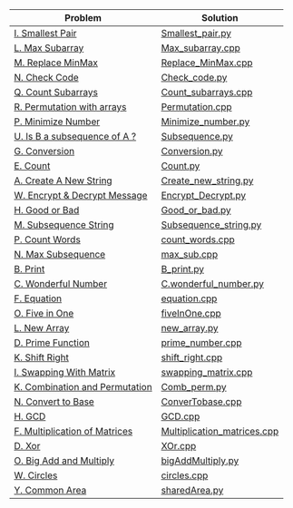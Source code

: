 | Problem                                                                                            | Solution                                                                                                                           |
|----------------------------------------------------------------------------------------------------|------------------------------------------------------------------------------------------------------------------------------------|
| [I. Smallest Pair](https://codeforces.com/group/MWSDmqGsZm/contest/219774/problem/I)               | [Smallest_pair.py](https://github.com/Marwan-alanani/IEEE-CS-Rookies-2024/blob/main/Task-1/Smallest_pair.py)                       |
| [L. Max Subarray](https://codeforces.com/group/MWSDmqGsZm/contest/219774/problem/L)                | [Max_subarray.cpp](https://github.com/Marwan-alanani/IEEE-CS-Rookies-2024/blob/main/Task-1/Max_subarray.cpp)                       |
| [M. Replace MinMax](https://codeforces.com/group/MWSDmqGsZm/contest/219774/problem/M)              | [Replace_MinMax.cpp](https://github.com/Marwan-alanani/IEEE-CS-Rookies-2024/blob/main/Task-1/Replace_MinMax.cpp)                   |
| [N. Check Code](https://codeforces.com/group/MWSDmqGsZm/contest/219774/problem/N)                  | [Check_code.py](https://github.com/Marwan-alanani/IEEE-CS-Rookies-2024/blob/main/Task-1/Check_code.py)                             |
| [Q. Count Subarrays](https://codeforces.com/group/MWSDmqGsZm/contest/219774/problem/Q)             | [Count_subarrays.cpp](https://github.com/Marwan-alanani/IEEE-CS-Rookies-2024/blob/main/Task-1/Count_subarrays.cpp)                 |
| [R. Permutation with arrays](https://codeforces.com/group/MWSDmqGsZm/contest/219774/problem/R)     | [Permutation.cpp](https://github.com/Marwan-alanani/IEEE-CS-Rookies-2024/blob/main/Task-1/Permutation.cpp)                         |
| [P. Minimize Number](https://codeforces.com/group/MWSDmqGsZm/contest/219774/problem/P)             | [Minimize_number.py](https://github.com/Marwan-alanani/IEEE-CS-Rookies-2024/blob/main/Task-1/Minimize_number.py)                   |
| [U. Is B a subsequence of A ?](https://codeforces.com/group/MWSDmqGsZm/contest/219774/problem/U)   | [Subsequence.py](https://github.com/Marwan-alanani/IEEE-CS-Rookies-2024/blob/main/Task-1/Subsequence.py)                           |
| [G. Conversion](https://codeforces.com/group/MWSDmqGsZm/contest/219856/problem/G)                  | [Conversion.py](https://github.com/Marwan-alanani/IEEE-CS-Rookies-2024/blob/main/Task-2/Conversion.py)                             |
| [E. Count](https://codeforces.com/group/MWSDmqGsZm/contest/219856/problem/E)                       | [Count.py](https://github.com/Marwan-alanani/IEEE-CS-Rookies-2024/blob/main/Task-2/Count.py)                                       |
| [A. Create A New String](https://codeforces.com/group/MWSDmqGsZm/contest/219856/problem/A)         | [Create_new_string.py](https://github.com/Marwan-alanani/IEEE-CS-Rookies-2024/blob/main/Task-2/Create_new_string.py)               |
| [W. Encrypt & Decrypt Message](https://codeforces.com/group/MWSDmqGsZm/contest/219856/problem/W)   | [Encrypt_Decrypt.py](https://github.com/Marwan-alanani/IEEE-CS-Rookies-2024/blob/main/Task-2/Encrypt_Decrypt.py)                   |
| [H. Good or Bad](https://codeforces.com/group/MWSDmqGsZm/contest/219856/problem/H)                 | [Good_or_bad.py](https://github.com/Marwan-alanani/IEEE-CS-Rookies-2024/blob/main/Task-2/Good_or_bad.py)                           |
| [M. Subsequence String](https://codeforces.com/group/MWSDmqGsZm/contest/219856/problem/M)          | [Subsequence_string.py](https://github.com/Marwan-alanani/IEEE-CS-Rookies-2024/blob/main/Task-2/Subsequence_string.py)             |
| [P. Count Words](https://codeforces.com/group/MWSDmqGsZm/contest/219856/problem/P)                 | [count_words.cpp](https://github.com/Marwan-alanani/IEEE-CS-Rookies-2024/blob/main/Task-2/count_words.cpp)                         |
| [N. Max Subsequence](https://codeforces.com/group/MWSDmqGsZm/contest/219856/problem/N)             | [max_sub.cpp](https://github.com/Marwan-alanani/IEEE-CS-Rookies-2024/blob/main/Task-2/max_sub.cpp)                                 |
| [B. Print](https://codeforces.com/group/MWSDmqGsZm/contest/223205/problem/B)                       | [B_print.py](https://github.com/Marwan-alanani/IEEE-CS-Rookies-2024/blob/main/Task-3/B_print.py)                                   |
| [C. Wonderful Number](https://codeforces.com/group/MWSDmqGsZm/contest/223205/problem/C)            | [C.wonderful_number.py](https://github.com/Marwan-alanani/IEEE-CS-Rookies-2024/blob/main/Task-3/C.wonderful_number.py)             |
| [F. Equation](https://codeforces.com/group/MWSDmqGsZm/contest/223205/problem/F)                    | [equation.cpp](https://github.com/Marwan-alanani/IEEE-CS-Rookies-2024/blob/main/Task-3/equation.cpp)                               |
| [O. Five in One](https://codeforces.com/group/MWSDmqGsZm/contest/223205/problem/O)                 | [fiveInOne.cpp](https://github.com/Marwan-alanani/IEEE-CS-Rookies-2024/blob/main/Task-3/fiveInOne.cpp)                             |
| [L. New Array](https://codeforces.com/group/MWSDmqGsZm/contest/223205/problem/L)                   | [new_array.py](https://github.com/Marwan-alanani/IEEE-CS-Rookies-2024/blob/main/Task-3/new_array.py)                               |
| [D. Prime Function](https://codeforces.com/group/MWSDmqGsZm/contest/223205/problem/D)              | [prime_number.cpp](https://github.com/Marwan-alanani/IEEE-CS-Rookies-2024/blob/main/Task-3/prime_number.cpp)                       |
| [K. Shift Right](https://codeforces.com/group/MWSDmqGsZm/contest/223205/problem/K)                 | [shift_right.cpp](https://github.com/Marwan-alanani/IEEE-CS-Rookies-2024/blob/main/Task-3/shift_right.cpp)                         |
| [I. Swapping With Matrix](https://codeforces.com/group/MWSDmqGsZm/contest/223205/problem/I)        | [swapping_matrix.cpp](https://github.com/Marwan-alanani/IEEE-CS-Rookies-2024/blob/main/Task-3/swapping_matrix.cpp)                 |
| [K. Combination and Permutation](https://codeforces.com/group/MWSDmqGsZm/contest/223338/problem/K) | [Comb_perm.py](https://github.com/Marwan-alanani/IEEE-CS-Rookies-2024/blob/main/Task-4/Comb_perm.py)                               |
| [N. Convert to Base](https://codeforces.com/group/MWSDmqGsZm/contest/223338/problem/N)             | [ConverTobase.cpp](https://github.com/Marwan-alanani/IEEE-CS-Rookies-2024/blob/main/Task-4/ConverTobase.cpp)                       |
| [H. GCD](https://codeforces.com/group/MWSDmqGsZm/contest/223338/problem/H)                         | [GCD.cpp](https://github.com/Marwan-alanani/IEEE-CS-Rookies-2024/blob/main/Task-4/GCD.cpp)                                         |
| [F. Multiplication of Matrices](https://codeforces.com/group/MWSDmqGsZm/contest/223338/problem/F)  | [Multiplication_matrices.cpp](https://github.com/Marwan-alanani/IEEE-CS-Rookies-2024/blob/main/Task-4/Multiplication_matrices.cpp) |
| [D. Xor](https://codeforces.com/group/MWSDmqGsZm/contest/223338/problem/D)                         | [XOr.cpp](https://github.com/Marwan-alanani/IEEE-CS-Rookies-2024/blob/main/Task-4/XOr.cpp)                                         |
| [O. Big Add and Multiply](https://codeforces.com/group/MWSDmqGsZm/contest/223338/problem/O)        | [bigAddMultiply.py](https://github.com/Marwan-alanani/IEEE-CS-Rookies-2024/blob/main/Task-4/bigAddMultiply.py)                     |
| [W. Circles](https://codeforces.com/group/MWSDmqGsZm/contest/223338/problem/W)                     | [circles.cpp](https://github.com/Marwan-alanani/IEEE-CS-Rookies-2024/blob/main/Task-4/circles.cpp)                                 |
| [Y. Common Area](https://codeforces.com/group/MWSDmqGsZm/contest/223338/problem/Y)                 | [sharedArea.py](https://github.com/Marwan-alanani/IEEE-CS-Rookies-2024/blob/main/Task-4/sharedArea.py)                             |
